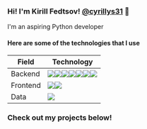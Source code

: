 ### Hi! I'm Kirill Fedtsov! [@cyrillys31](https://t.me/cyrillus31) 👋
I'm an aspiring Python developer  

#### Here are some of the technologies that I use

|Field|Technology|
|-----|----------|
|Backend|<img src="https://img.shields.io/badge/-Python-11458a?style=for-the-badge&logo=Python"><a href="https://fastapi.tiangolo.com/"><img src="https://img.shields.io/badge/-fastAPI-eebb77?style=for-the-badge&logo=FastAPI"></a><img src="https://img.shields.io/badge/-docker-11458a?style=for-the-badge&logo=docker"><img src="https://img.shields.io/badge/-sqlalchemy-eebb77?style=for-the-badge&logo=sqlalchemy"><img src="https://img.shields.io/badge/-bash-11458a?style=for-the-badge&logo=linux"><img src="https://img.shields.io/badge/-git-eebb77?style=for-the-badge&logo=git"><img src="https://img.shields.io/badge/-nginx-11458a?style=for-the-badge&logo=nginx">|
|Frontend|<img src="https://img.shields.io/badge/-HTML-11458a?style=for-the-badge&logo=html5"><img src="https://img.shields.io/badge/-css-eebb77?style=for-the-badge&logo=css3">|
|Data|<img src="https://img.shields.io/badge/-pandas-11458a?style=for-the-badge&logo=pandas">

### Check out my projects below! 
<!--
**cyrillus31/cyrillus31** is a ✨ _special_ ✨ repository because its `README.md` (this file) appears on your GitHub profile.

Here are some ideas to get you started:

- 🔭 I’m currently working on ...
- 🌱 I’m currently learning ...
- 👯 I’m looking to collaborate on ...
- 🤔 I’m looking for help with ...
- 💬 Ask me about ...
- 📫 How to reach me: ...
- 😄 Pronouns: ...
- ⚡ Fun fact: ...
-->
